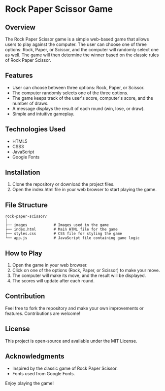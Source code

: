 
# Rock Paper Scissor Game

## Overview

The Rock Paper Scissor game is a simple web-based game that allows users to play against the computer. The user can choose one of three options: Rock, Paper, or Scissor, and the computer will randomly select one as well. The game will then determine the winner based on the classic rules of Rock Paper Scissor.

## Features

- User can choose between three options: Rock, Paper, or Scissor.
- The computer randomly selects one of the three options.
- The game keeps track of the user's score, computer's score, and the number of draws.
- A message displays the result of each round (win, lose, or draw).
- Simple and intuitive gameplay.

## Technologies Used

- HTML5
- CSS3
- JavaScript
- Google Fonts

## Installation

1. Clone the repository or download the project files.
2. Open the index.html file in your web browser to start playing the game.

## File Structure

```
rock-paper-scissor/
│
├── images            # Images used in the game
├── index.html        # Main HTML file for the game
├── styles.css        # CSS file for styling the game
└── app.js            # JavaScript file containing game logic
```

## How to Play

1. Open the game in your web browser.
2. Click on one of the options (Rock, Paper, or Scissor) to make your move.
3. The computer will make its move, and the result will be displayed.
4. The scores will update after each round.

## Contribution

Feel free to fork the repository and make your own improvements or features. Contributions are welcome!

## License

This project is open-source and available under the MIT License.

## Acknowledgments

- Inspired by the classic game of Rock Paper Scissor.
- Fonts used from Google Fonts.

Enjoy playing the game!
